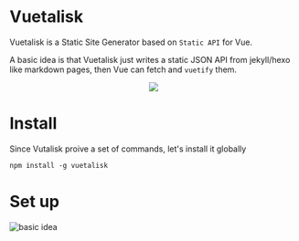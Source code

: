 # Vuetalisk

Vuetalisk is a Static Site Generator based on `Static API` for  Vue.

A basic idea is that Vuetalisk just writes a static JSON API from jekyll/hexo like markdown pages,
then Vue can fetch and `vuetify` them.

<p align="center"> <img src="http://i.imgur.com/3QUaAyo.png"> </p>

# Install

Since Vutalisk proive a set of commands, let's install it globally

```
npm install -g vuetalisk
```

# Set up

![basic idea](http://i.imgur.com/VxE4bG4.png)

